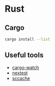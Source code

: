 # Rust

## Cargo 

```bash
cargo install --list
```

## Useful tools
- [cargo-watch](https://github.com/watchexec/cargo-watch)
- [nextest](https://github.com/nextest-rs/nextest)
- [sccache](https://github.com/mozilla/sccache)

